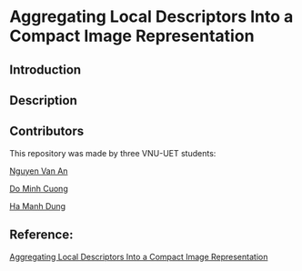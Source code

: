 # Aggregating Local Descriptors Into a Compact Image Representation

## Introduction

## Description

## Contributors

This repository was made by three VNU-UET students:

[Nguyen Van An](https://github.com/annguyen3112)

[Do Minh Cuong](https://github.com/mcuongdo)

[Ha Manh Dung](https://github.com/manhdungne)

## Reference:
[Aggregating Local Descriptors Into a Compact Image Representation](https://sci-hub.hkvisa.net/10.1109/cvpr.2010.5540039)
